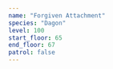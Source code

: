 ```yaml
---
name: "Forgiven Attachment"
species: "Dagon"
level: 100
start_floor: 65
end_floor: 67
patrol: false
---
```

